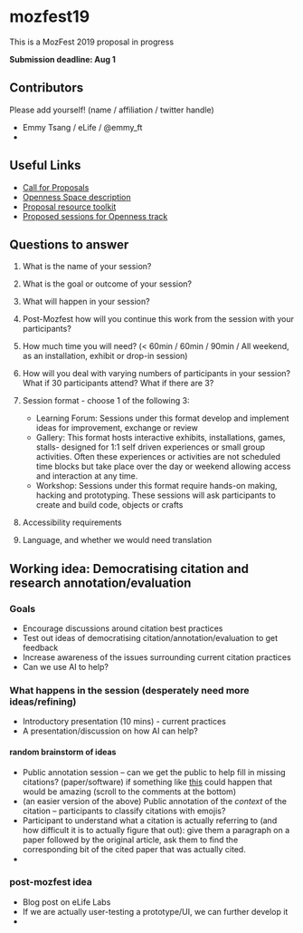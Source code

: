 # mozfest19
This is a MozFest 2019 proposal in progress

**Submission deadline: Aug 1**

## Contributors
Please add yourself! (name / affiliation / twitter handle)
* Emmy Tsang / eLife / @emmy_ft
*

## Useful Links
* [Call for Proposals](https://www.mozillafestival.org/en/proposals/)
* [Openness Space description](https://www.mozillafestival.org/en/spaces/openness/)
* [Proposal resource toolkit](https://www.mozillafestival.org/documents/21/mozfest-2019-session-proposal-guide.pdf)
* [Proposed sessions for Openness track](https://public.zenkit.com/collections/Mh_HcRV99/views/8w_cMlF4v?hide=views,workspaceLists,listName)

## Questions to answer
1. What is the name of your session? 
2. What is the goal or outcome of your session?
3. What will happen in your session?
4. Post-Mozfest how will you continue this work from the session with your participants?
5. How much time you will need? (< 60min / 60min / 90min / All weekend, as an installation, exhibit or drop-in session)
6. How will you deal with varying numbers of participants in your session? What if 30 participants attend? What if there are 3?
7. Session format - choose 1 of the following 3:
   * Learning Forum: Sessions under this format develop and implement ideas for improvement, exchange or review
   * Gallery: This format hosts interactive exhibits, installations, games, stalls- designed for 1:1 self driven experiences or small group activities. Often these experiences or activities are not scheduled time blocks but take place over the day or weekend allowing access and interaction at any time.
   * Workshop: Sessions under this format require hands-on making, hacking and prototyping. These sessions will ask participants to create and build code, objects or crafts

8. Accessibility requirements
9. Language, and whether we would need translation

## Working idea: Democratising citation and research annotation/evaluation
### Goals
* Encourage discussions around citation best practices
* Test out ideas of democratising citation/annotation/evaluation to get feedback
* Increase awareness of the issues surrounding current citation practices
* Can we use AI to help?

### What happens in the session (desperately need more ideas/refining)
* Introductory presentation (10 mins) - current practices
* A presentation/discussion on how AI can help? 

#### random brainstorm of ideas
* Public annotation session – can we get the public to help fill in missing citations? (paper/software) if something like [this](https://www.biorxiv.org/content/10.1101/685263v1#comment-4524007465) could happen that would be amazing (scroll to the comments at the bottom)
* (an easier version of the above) Public annotation of the _context_ of the citation – participants to classify citations with emojis?
* Participant to understand what a citation is actually referring to (and how difficult it is to actually figure that out): give them a paragraph on a paper followed by the original article, ask them to find the corresponding bit of the cited paper that was actually cited.
* 

### post-mozfest idea
* Blog post on eLife Labs
* If we are actually user-testing a prototype/UI, we can further develop it
*




